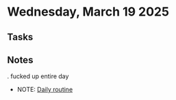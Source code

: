 # Wednesday, March 19 2025

## Tasks


## Notes
. fucked up entire day

- NOTE: [Daily routine](19/Daily_routine.md)
